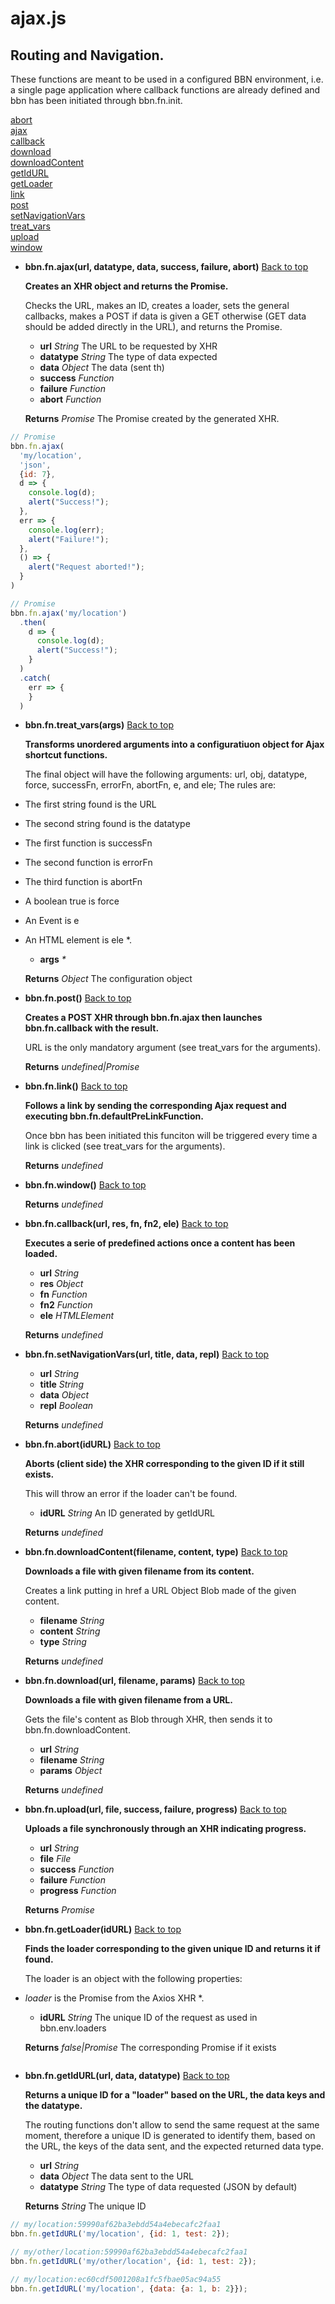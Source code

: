 # ajax.js

## Routing and Navigation.

These functions are meant to be used in a configured BBN environment,
i.e. a single page application where callback functions are already defined
and bbn has been initiated through bbn.fn.init.


<a name="bbn_top"></a>[abort](#abort)  
[ajax](#ajax)  
[callback](#callback)  
[download](#download)  
[downloadContent](#downloadContent)  
[getIdURL](#getIdURL)  
[getLoader](#getLoader)  
[link](#link)  
[post](#post)  
[setNavigationVars](#setNavigationVars)  
[treat_vars](#treat_vars)  
[upload](#upload)  
[window](#window)  


- <a name="ajax"></a>**bbn.fn.ajax(url, datatype, data, success, failure, abort)** [Back to top](#bbn_top)

  __Creates an XHR object and returns the Promise.__

  Checks the URL, makes an ID, creates a loader, sets the general callbacks,
makes a POST if data is given a GET otherwise (GET data should be added
directly in the URL), and returns the Promise.

  * __url__ _String_ The URL to be requested by XHR
  * __datatype__ _String_ The type of data expected
  * __data__ _Object_ The data (sent th)
  * __success__ _Function_ 
  * __failure__ _Function_ 
  * __abort__ _Function_ 

  __Returns__ _Promise_ The Promise created by the generated XHR.


```javascript
// Promise
bbn.fn.ajax(
  'my/location',
  'json',
  {id: 7},
  d => {
    console.log(d);
    alert("Success!");
  },
  err => {
    console.log(err);
    alert("Failure!");
  },
  () => {
    alert("Request aborted!");
  }
)
```


```javascript
// Promise
bbn.fn.ajax('my/location')
  .then(
    d => {
      console.log(d);
      alert("Success!");
    }
  )
  .catch(
    err => {
    }
  )
```

- <a name="treat_vars"></a>**bbn.fn.treat_vars(args)** [Back to top](#bbn_top)

  __Transforms unordered arguments into a configuratiuon object for Ajax shortcut functions.__

  The final object will have the following arguments: url, obj, datatype, force, successFn,
errorFn, abortFn, e, and ele; The rules are:
* The first string found is the URL
* The second string found is the datatype
* The first function is successFn
* The second function is errorFn
* The third function is abortFn
* A boolean true is force
* An Event is e
* An HTML element is ele
*.

  * __args__ _*_ 

  __Returns__ _Object_ The configuration object

- <a name="post"></a>**bbn.fn.post()** [Back to top](#bbn_top)

  __Creates a POST XHR through bbn.fn.ajax then launches bbn.fn.callback with the result.__

  URL is the only mandatory argument (see treat_vars for the arguments).


  __Returns__ _undefined|Promise_ 

- <a name="link"></a>**bbn.fn.link()** [Back to top](#bbn_top)

  __Follows a link by sending the corresponding Ajax request and executing bbn.fn.defaultPreLinkFunction.__

  Once bbn has been initiated this funciton will be triggered every time a link is clicked 
(see treat_vars for the arguments).


  __Returns__ _undefined_ 

- <a name="window"></a>**bbn.fn.window()** [Back to top](#bbn_top)


  __Returns__ _undefined_ 

- <a name="callback"></a>**bbn.fn.callback(url, res, fn, fn2, ele)** [Back to top](#bbn_top)

  __Executes a serie of predefined actions once a content has been loaded.__

  * __url__ _String_ 
  * __res__ _Object_ 
  * __fn__ _Function_ 
  * __fn2__ _Function_ 
  * __ele__ _HTMLElement_ 

  __Returns__ _undefined_ 

- <a name="setNavigationVars"></a>**bbn.fn.setNavigationVars(url, title, data, repl)** [Back to top](#bbn_top)

  * __url__ _String_ 
  * __title__ _String_ 
  * __data__ _Object_ 
  * __repl__ _Boolean_ 

  __Returns__ _undefined_ 

- <a name="abort"></a>**bbn.fn.abort(idURL)** [Back to top](#bbn_top)

  __Aborts (client side) the XHR corresponding to the given ID if it still exists.__

  This will throw an error if the loader can't be found.

  * __idURL__ _String_ An ID generated by getIdURL

  __Returns__ _undefined_ 

- <a name="downloadContent"></a>**bbn.fn.downloadContent(filename, content, type)** [Back to top](#bbn_top)

  __Downloads a file with given filename from its content.__

  Creates a link putting in href a URL Object Blob made of the given content.

  * __filename__ _String_ 
  * __content__ _String_ 
  * __type__ _String_ 

  __Returns__ _undefined_ 

- <a name="download"></a>**bbn.fn.download(url, filename, params)** [Back to top](#bbn_top)

  __Downloads a file with given filename from a URL.__

  Gets the file's content as Blob through XHR, then sends it to bbn.fn.downloadContent.

  * __url__ _String_ 
  * __filename__ _String_ 
  * __params__ _Object_ 

  __Returns__ _undefined_ 

- <a name="upload"></a>**bbn.fn.upload(url, file, success, failure, progress)** [Back to top](#bbn_top)

  __Uploads a file synchronously through an XHR indicating progress.__

  * __url__ _String_ 
  * __file__ _File_ 
  * __success__ _Function_ 
  * __failure__ _Function_ 
  * __progress__ _Function_ 

  __Returns__ _Promise_ 

- <a name="getLoader"></a>**bbn.fn.getLoader(idURL)** [Back to top](#bbn_top)

  __Finds the loader corresponding to the given unique ID and returns it if found.__

  The loader is an object with the following properties:
* _loader_ is the Promise from the Axios XHR
*.

  * __idURL__ _String_ The unique ID of the request as used in bbn.env.loaders

  __Returns__ _false|Promise_ The corresponding Promise if it exists


```javascript

```

- <a name="getIdURL"></a>**bbn.fn.getIdURL(url, data, datatype)** [Back to top](#bbn_top)

  __Returns a unique ID for a "loader" based on the URL, the data keys and the datatype.__

  The routing functions don't allow to send the same request at the same moment,
therefore a unique ID is generated to identify them, based on the URL,
the keys of the data sent, and the expected returned data type.

  * __url__ _String_ 
  * __data__ _Object_ The data sent to the URL
  * __datatype__ _String_ The type of data requested (JSON by default)

  __Returns__ _String_ The unique ID


```javascript
// my/location:59990af62ba3ebdd54a4ebecafc2faa1
bbn.fn.getIdURL('my/location', {id: 1, test: 2});
```


```javascript
// my/other/location:59990af62ba3ebdd54a4ebecafc2faa1
bbn.fn.getIdURL('my/other/location', {id: 1, test: 2});
```


```javascript
// my/location:ec60cdf5001208a1fc5fbae05ac94a55
bbn.fn.getIdURL('my/location', {data: {a: 1, b: 2}});
```